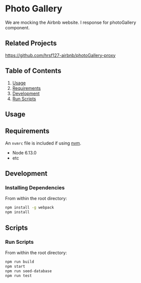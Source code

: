 # Photo Gallery

We are mocking the Airbnb website. I response for photoGallery component.

## Related Projects

https://github.com/hrsf127-airbnb/photoGallery-proxy

## Table of Contents

1. [Usage](#Usage)
2. [Requirements](#requirements)
3. [Development](#development)
4. [Run Scripts](#scripts)

## Usage

> 

## Requirements

An `nvmrc` file is included if using [nvm](https://github.com/creationix/nvm).

- Node 6.13.0
- etc

## Development

### Installing Dependencies

From within the root directory:

```sh
npm install -g webpack
npm install
```

## Scripts

### Run Scripts

From within the root directory:

```sh
npm run build
npm start
npm run seed-database
npm run test
```

